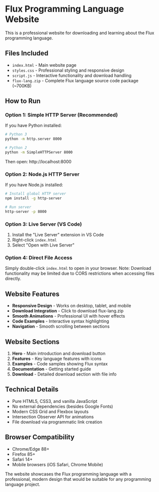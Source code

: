 # Flux Programming Language Website

This is a professional website for downloading and learning about the Flux programming language.

## Files Included

- `index.html` - Main website page
- `styles.css` - Professional styling and responsive design
- `script.js` - Interactive functionality and download handling
- `flux-lang.zip` - Complete Flux language source code package (~700KB)

## How to Run

### Option 1: Simple HTTP Server (Recommended)

If you have Python installed:
```bash
# Python 3
python -m http.server 8000

# Python 2
python -m SimpleHTTPServer 8000
```

Then open: http://localhost:8000

### Option 2: Node.js HTTP Server

If you have Node.js installed:
```bash
# Install global HTTP server
npm install -g http-server

# Run server
http-server -p 8000
```

### Option 3: Live Server (VS Code)

1. Install the "Live Server" extension in VS Code
2. Right-click `index.html`
3. Select "Open with Live Server"

### Option 4: Direct File Access

Simply double-click `index.html` to open in your browser. Note: Download functionality may be limited due to CORS restrictions when accessing files directly.

## Website Features

- **Responsive Design** - Works on desktop, tablet, and mobile
- **Download Integration** - Click to download flux-lang.zip
- **Smooth Animations** - Professional UI with hover effects
- **Code Examples** - Interactive syntax highlighting
- **Navigation** - Smooth scrolling between sections

## Website Sections

1. **Hero** - Main introduction and download button
2. **Features** - Key language features with icons
3. **Examples** - Code samples showing Flux syntax
4. **Documentation** - Getting started guide
5. **Download** - Detailed download section with file info

## Technical Details

- Pure HTML5, CSS3, and vanilla JavaScript
- No external dependencies (besides Google Fonts)
- Modern CSS Grid and Flexbox layouts
- Intersection Observer API for animations
- File download via programmatic link creation

## Browser Compatibility

- Chrome/Edge 88+
- Firefox 85+
- Safari 14+
- Mobile browsers (iOS Safari, Chrome Mobile)

The website showcases the Flux programming language with a professional, modern design that would be suitable for any programming language project.
